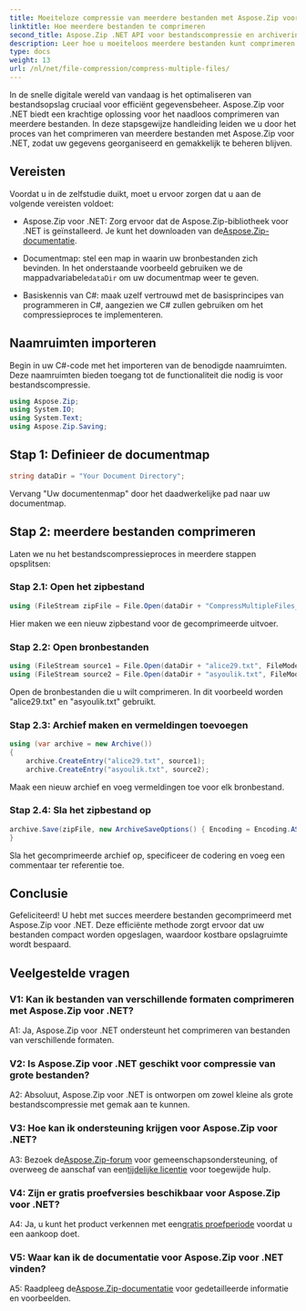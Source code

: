 ```yaml
---
title: Moeiteloze compressie van meerdere bestanden met Aspose.Zip voor .NET
linktitle: Hoe meerdere bestanden te comprimeren
second_title: Aspose.Zip .NET API voor bestandscompressie en archivering
description: Leer hoe u moeiteloos meerdere bestanden kunt comprimeren met Aspose.Zip voor .NET. Optimaliseer de opslag en verbeter het bestandsbeheer met deze uitgebreide handleiding.
type: docs
weight: 13
url: /nl/net/file-compression/compress-multiple-files/
---
```

In de snelle digitale wereld van vandaag is het optimaliseren van bestandsopslag cruciaal voor efficiënt gegevensbeheer. Aspose.Zip voor .NET biedt een krachtige oplossing voor het naadloos comprimeren van meerdere bestanden. In deze stapsgewijze handleiding leiden we u door het proces van het comprimeren van meerdere bestanden met Aspose.Zip voor .NET, zodat uw gegevens georganiseerd en gemakkelijk te beheren blijven.

## Vereisten

Voordat u in de zelfstudie duikt, moet u ervoor zorgen dat u aan de volgende vereisten voldoet:

-  Aspose.Zip voor .NET: Zorg ervoor dat de Aspose.Zip-bibliotheek voor .NET is geïnstalleerd. Je kunt het downloaden van de[Aspose.Zip-documentatie](https://reference.aspose.com/zip/net/).

-  Documentmap: stel een map in waarin uw bronbestanden zich bevinden. In het onderstaande voorbeeld gebruiken we de mappadvariabele`dataDir` om uw documentmap weer te geven.

- Basiskennis van C#: maak uzelf vertrouwd met de basisprincipes van programmeren in C#, aangezien we C# zullen gebruiken om het compressieproces te implementeren.

## Naamruimten importeren

Begin in uw C#-code met het importeren van de benodigde naamruimten. Deze naamruimten bieden toegang tot de functionaliteit die nodig is voor bestandscompressie.

```csharp
using Aspose.Zip;
using System.IO;
using System.Text;
using Aspose.Zip.Saving;
```

## Stap 1: Definieer de documentmap

```csharp
string dataDir = "Your Document Directory";
```

Vervang "Uw documentenmap" door het daadwerkelijke pad naar uw documentmap.

## Stap 2: meerdere bestanden comprimeren

Laten we nu het bestandscompressieproces in meerdere stappen opsplitsen:

### Stap 2.1: Open het zipbestand

```csharp
using (FileStream zipFile = File.Open(dataDir + "CompressMultipleFiles_out.zip", FileMode.Create))
```

Hier maken we een nieuw zipbestand voor de gecomprimeerde uitvoer.

### Stap 2.2: Open bronbestanden

```csharp
using (FileStream source1 = File.Open(dataDir + "alice29.txt", FileMode.Open, FileAccess.Read))
using (FileStream source2 = File.Open(dataDir + "asyoulik.txt", FileMode.Open, FileAccess.Read))
```

Open de bronbestanden die u wilt comprimeren. In dit voorbeeld worden "alice29.txt" en "asyoulik.txt" gebruikt.

### Stap 2.3: Archief maken en vermeldingen toevoegen

```csharp
using (var archive = new Archive())
{
    archive.CreateEntry("alice29.txt", source1);
    archive.CreateEntry("asyoulik.txt", source2);
```

Maak een nieuw archief en voeg vermeldingen toe voor elk bronbestand.

### Stap 2.4: Sla het zipbestand op

```csharp
archive.Save(zipFile, new ArchiveSaveOptions() { Encoding = Encoding.ASCII, ArchiveComment = "There are two poems from Canterbury corpus" });
}
```

Sla het gecomprimeerde archief op, specificeer de codering en voeg een commentaar ter referentie toe.

## Conclusie

Gefeliciteerd! U hebt met succes meerdere bestanden gecomprimeerd met Aspose.Zip voor .NET. Deze efficiënte methode zorgt ervoor dat uw bestanden compact worden opgeslagen, waardoor kostbare opslagruimte wordt bespaard.

## Veelgestelde vragen

### V1: Kan ik bestanden van verschillende formaten comprimeren met Aspose.Zip voor .NET?

A1: Ja, Aspose.Zip voor .NET ondersteunt het comprimeren van bestanden van verschillende formaten.

### V2: Is Aspose.Zip voor .NET geschikt voor compressie van grote bestanden?

A2: Absoluut, Aspose.Zip voor .NET is ontworpen om zowel kleine als grote bestandscompressie met gemak aan te kunnen.

### V3: Hoe kan ik ondersteuning krijgen voor Aspose.Zip voor .NET?

 A3: Bezoek de[Aspose.Zip-forum](https://forum.aspose.com/c/zip/37) voor gemeenschapsondersteuning, of overweeg de aanschaf van een[tijdelijke licentie](https://purchase.aspose.com/temporary-license/) voor toegewijde hulp.

### V4: Zijn er gratis proefversies beschikbaar voor Aspose.Zip voor .NET?

 A4: Ja, u kunt het product verkennen met een[gratis proefperiode](https://releases.aspose.com/zip/net) voordat u een aankoop doet.

### V5: Waar kan ik de documentatie voor Aspose.Zip voor .NET vinden?

 A5: Raadpleeg de[Aspose.Zip-documentatie](https://reference.aspose.com/zip/net/) voor gedetailleerde informatie en voorbeelden.
